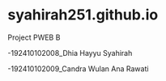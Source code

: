 # syahirah251.github.io
Project PWEB B 

-192410102008_Dhia Hayyu Syahirah

-192410102009_Candra Wulan Ana Rawati
